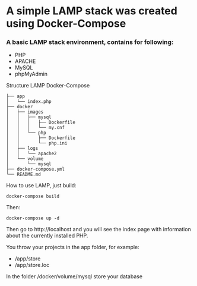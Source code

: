 # A simple LAMP stack was created using Docker-Compose

### A basic LAMP stack environment, contains for following:
* PHP
* APACHE
* MySQL
* phpMyAdmin

Structure LAMP Docker-Compose

```
├── app
│   └── index.php
├── docker
│   ├── images
│   │   ├── mysql
│   │   │   ├── Dockerfile
│   │   │   └── my.cnf
│   │   └── php
│   │       ├── Dockerfile
│   │       └── php.ini
│   ├── logs
│   │   └── apache2
│   └── volume
│       └── mysql
├── docker-compose.yml
└── README.md

```

How to use LAMP, just build:

```
docker-compose build
```

Then:

```
docker-compose up -d
```

Then go to http://localhost and you will see the index page
with information about the currently installed PHP.

You throw your projects in the app folder, for example:
* /app/store
* /app/store.loc

In the folder /docker/volume/mysql store your database

